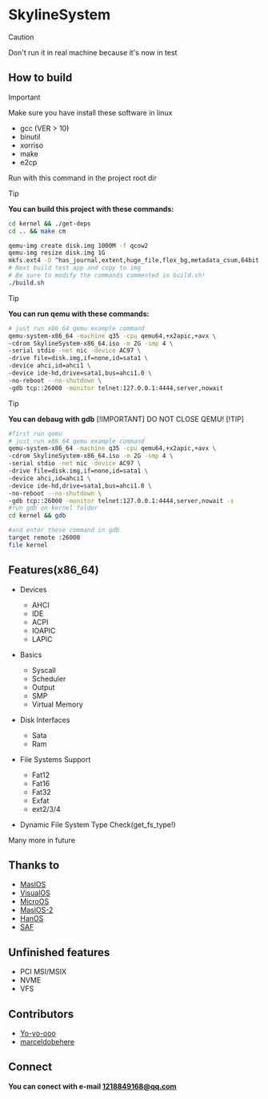 # SkylineSystem

> [!CAUTION]
> Don't run it in real machine because it's now in test

## How to build

> [!IMPORTANT]
> Make sure you have install these software in linux
> * gcc (VER > 10)
> * binutil
> * xorriso
> * make
> * e2cp
>
> Run with this command in the project root dir

> [!TIP]
> **You can build this project with these commands:**
> ```bash
> cd kernel && ./get-deps
> cd .. && make cm
> 
> qemu-img create disk.img 1000M -f qcow2
> qemu-img resize disk.img 1G
> mkfs.ext4 -O ^has_journal,extent,huge_file,flex_bg,metadata_csum,64bit,dir_nlink,extra_isize disk.img
> # Next build test app and copy to img
> # Be sure to modify the commands commented in build.sh!
> ./build.sh
> 
> ```

> [!TIP]
> **You can run qemu with these commands:**
> ```bash
> # just run x86_64 qemu example command
> qemu-system-x86_64 -machine q35 -cpu qemu64,+x2apic,+avx \
> -cdrom SkylineSystem-x86_64.iso -m 2G -smp 4 \
> -serial stdio -net nic -device AC97 \
> -drive file=disk.img,if=none,id=sata1 \
> -device ahci,id=ahci1 \
> -device ide-hd,drive=sata1,bus=ahci1.0 \
> -no-reboot --no-shutdown \
> -gdb tcp::26000 -monitor telnet:127.0.0.1:4444,server,nowait
> ```

> [!TIP]
> **You can debaug with gdb**
> [!IMPORTANT]
> DO NOT CLOSE QEMU!
> [!TIP]
> ```bash
> #first run qemu
> # just run x86_64 qemu example command
> qemu-system-x86_64 -machine q35 -cpu qemu64,+x2apic,+avx \
> -cdrom SkylineSystem-x86_64.iso -m 2G -smp 4 \
> -serial stdio -net nic -device AC97 \
> -drive file=disk.img,if=none,id=sata1 \
> -device ahci,id=ahci1 \
> -device ide-hd,drive=sata1,bus=ahci1.0 \
> -no-reboot --no-shutdown \
> -gdb tcp::26000 -monitor telnet:127.0.0.1:4444,server,nowait -s
> #run gdb on kernel folder
> cd kernel && gdb
> ```
> ```bash
> #and enter these command in gdb
> target remote :26000
> file kernel
> ```

## Features(x86_64)

* Devices
  * AHCI
  * IDE
  * ACPI
  * IOAPIC
  * LAPIC
* Basics
  * Syscall
  * Scheduler
  * Output
  * SMP
  * Virtual Memory
* Disk Interfaces
  * Sata
  * Ram

* File Systems Support
  * Fat12
  * Fat16
  * Fat32
  * Exfat
  * ext2/3/4

* Dynamic File System Type Check(get_fs_type!)

Many more in future

## Thanks to

* [MaslOS](https://github.com/marceldobehere/MaslOS)
* [VisualOS](https://github.com/nothotscott/VisualOS)
* [MicroOS](https://github.com/Glowman554/MicroOS)
* [MaslOS-2](https://github.com/marceldobehere/MaslOS-2/)
* [HanOS](https://github.com/jjwang/HanOS/)
* [SAF](https://github.com/chocabloc/saf)

## Unfinished features

* PCI MSI/MSIX
* NVME
* VFS

## Contributors

* [Yo-yo-ooo](https://github.com/Yo-yo-ooo/)
* [marceldobehere](https://github.com/marceldobehere)

[//]: (https://github.com/asterd-og/)

## Connect

**You can conect with e-mail <1218849168@qq.com>** 